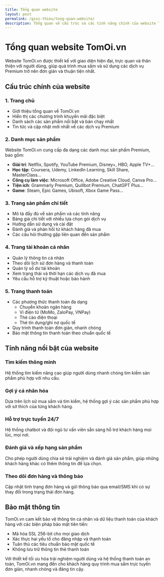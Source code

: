 ```yaml
---
title: Tổng quan website
layout: post
permalink: /gioi-thieu/tong-quan-website/
description: Tổng quan về cấu trúc và các tính năng chính của website TomOi.vn
---
```


# Tổng quan website TomOi.vn

Website TomOi.vn được thiết kế với giao diện hiện đại, trực quan và thân thiện với người dùng, giúp quá trình mua sắm và sử dụng các dịch vụ Premium trở nên đơn giản và thuận tiện nhất.

## Cấu trúc chính của website

### 1. Trang chủ

- Giới thiệu tổng quan về TomOi.vn
- Hiển thị các chương trình khuyến mãi đặc biệt
- Danh sách các sản phẩm nổi bật và bán chạy nhất
- Tin tức và cập nhật mới nhất về các dịch vụ Premium

### 2. Danh mục sản phẩm

Website TomOi.vn cung cấp đa dạng các danh mục sản phẩm Premium, bao gồm:

- **Giải trí**: Netflix, Spotify, YouTube Premium, Disney+, HBO, Apple TV+...
- **Học tập**: Coursera, Udemy, LinkedIn Learning, Skill Share, MasterClass...
- **Công cụ làm việc**: Microsoft Office, Adobe Creative Cloud, Canva Pro...
- **Tiện ích**: Grammarly Premium, Quillbot Premium, ChatGPT Plus...
- **Game**: Steam, Epic Games, Ubisoft, Xbox Game Pass...

### 3. Trang sản phẩm chi tiết

- Mô tả đầy đủ về sản phẩm và các tính năng
- Bảng giá chi tiết với nhiều lựa chọn gói dịch vụ
- Hướng dẫn sử dụng và cài đặt
- Đánh giá và phản hồi từ khách hàng đã mua
- Các câu hỏi thường gặp liên quan đến sản phẩm

### 4. Trang tài khoản cá nhân

- Quản lý thông tin cá nhân
- Theo dõi lịch sử đơn hàng và thanh toán
- Quản lý số dư tài khoản
- Xem trạng thái và thời hạn các dịch vụ đã mua
- Yêu cầu hỗ trợ kỹ thuật hoặc bảo hành

### 5. Trang thanh toán

- Các phương thức thanh toán đa dạng
  - Chuyển khoản ngân hàng
  - Ví điện tử (MoMo, ZaloPay, VNPay)
  - Thẻ cào điện thoại
  - Thẻ tín dụng/ghi nợ quốc tế
- Quy trình thanh toán đơn giản, nhanh chóng
- Bảo mật thông tin thanh toán theo chuẩn quốc tế

## Tính năng nổi bật của website

### Tìm kiếm thông minh
Hệ thống tìm kiếm nâng cao giúp người dùng nhanh chóng tìm kiếm sản phẩm phù hợp với nhu cầu.

### Gợi ý cá nhân hóa
Dựa trên lịch sử mua sắm và tìm kiếm, hệ thống gợi ý các sản phẩm phù hợp với sở thích của từng khách hàng.

### Hỗ trợ trực tuyến 24/7
Hệ thống chatbot và đội ngũ tư vấn viên sẵn sàng hỗ trợ khách hàng mọi lúc, mọi nơi.

### Đánh giá và xếp hạng sản phẩm
Cho phép người dùng chia sẻ trải nghiệm và đánh giá sản phẩm, giúp những khách hàng khác có thêm thông tin để lựa chọn.

### Theo dõi đơn hàng và thông báo
Cập nhật tình trạng đơn hàng và gửi thông báo qua email/SMS khi có sự thay đổi trong trạng thái đơn hàng.

## Bảo mật thông tin

TomOi.vn cam kết bảo vệ thông tin cá nhân và dữ liệu thanh toán của khách hàng với các biện pháp bảo mật tiên tiến:

- Mã hóa SSL 256-bit cho mọi giao dịch
- Xác thực hai yếu tố cho đăng nhập và thanh toán
- Tuân thủ các tiêu chuẩn bảo mật quốc tế
- Không lưu trữ thông tin thẻ thanh toán

Với thiết kế tối ưu hóa trải nghiệm người dùng và hệ thống thanh toán an toàn, TomOi.vn mang đến cho khách hàng quy trình mua sắm trực tuyến đơn giản, nhanh chóng và đáng tin cậy. 